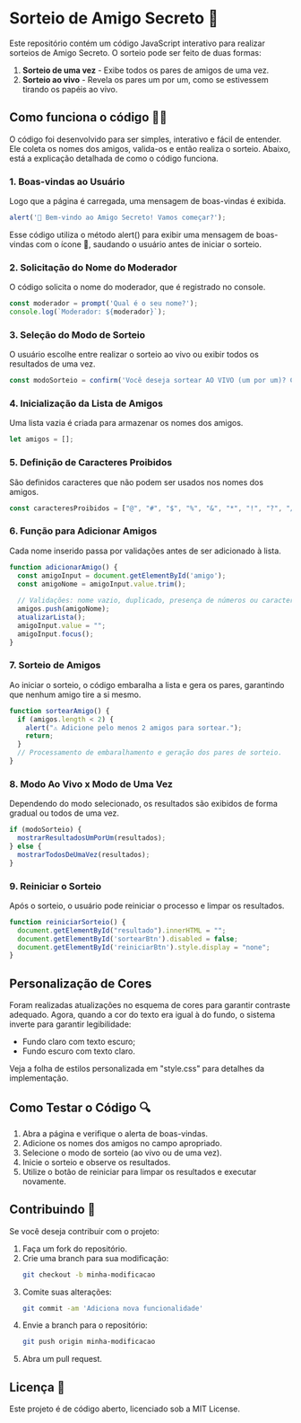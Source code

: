 # Sorteio de Amigo Secreto 🎉

Este repositório contém um código JavaScript interativo para realizar sorteios de Amigo Secreto. O sorteio pode ser feito de duas formas:
1. **Sorteio de uma vez** - Exibe todos os pares de amigos de uma vez.
2. **Sorteio ao vivo** - Revela os pares um por um, como se estivessem tirando os papéis ao vivo.

## Como funciona o código 🧑‍💻

O código foi desenvolvido para ser simples, interativo e fácil de entender. Ele coleta os nomes dos amigos, valida-os e então realiza o sorteio. Abaixo, está a explicação detalhada de como o código funciona.

### 1. Boas-vindas ao Usuário

Logo que a página é carregada, uma mensagem de boas-vindas é exibida.

```javascript
alert('🎉 Bem-vindo ao Amigo Secreto! Vamos começar?');
```

Esse código utiliza o método alert() para exibir uma mensagem de boas-vindas com o ícone 🎉, saudando o usuário antes de iniciar o sorteio.

### 2. Solicitação do Nome do Moderador

O código solicita o nome do moderador, que é registrado no console.

```javascript
const moderador = prompt('Qual é o seu nome?');
console.log(`Moderador: ${moderador}`);
```

### 3. Seleção do Modo de Sorteio

O usuário escolhe entre realizar o sorteio ao vivo ou exibir todos os resultados de uma vez.

```javascript
const modoSorteio = confirm('Você deseja sortear AO VIVO (um por um)? Clique em "OK" para AO VIVO ou "Cancelar" para sortear todos de uma vez.');
```

### 4. Inicialização da Lista de Amigos

Uma lista vazia é criada para armazenar os nomes dos amigos.

```javascript
let amigos = [];
```

### 5. Definição de Caracteres Proibidos

São definidos caracteres que não podem ser usados nos nomes dos amigos.

```javascript
const caracteresProibidos = ["@", "#", "$", "%", "&", "*", "!", "?", "/", "\\", "+", "=", "<", ">"];
```

### 6. Função para Adicionar Amigos

Cada nome inserido passa por validações antes de ser adicionado à lista.

```javascript
function adicionarAmigo() {
  const amigoInput = document.getElementById('amigo');
  const amigoNome = amigoInput.value.trim();
  
  // Validações: nome vazio, duplicado, presença de números ou caracteres proibidos.
  amigos.push(amigoNome);
  atualizarLista();
  amigoInput.value = "";
  amigoInput.focus();
}
```

### 7. Sorteio de Amigos

Ao iniciar o sorteio, o código embaralha a lista e gera os pares, garantindo que nenhum amigo tire a si mesmo.

```javascript
function sortearAmigo() {
  if (amigos.length < 2) {
    alert("⚠️ Adicione pelo menos 2 amigos para sortear.");
    return;
  }
  // Processamento de embaralhamento e geração dos pares de sorteio.
}
```

### 8. Modo Ao Vivo x Modo de Uma Vez

Dependendo do modo selecionado, os resultados são exibidos de forma gradual ou todos de uma vez.

```javascript
if (modoSorteio) {
  mostrarResultadosUmPorUm(resultados);
} else {
  mostrarTodosDeUmaVez(resultados);
}
```

### 9. Reiniciar o Sorteio

Após o sorteio, o usuário pode reiniciar o processo e limpar os resultados.

```javascript
function reiniciarSorteio() {
  document.getElementById("resultado").innerHTML = "";
  document.getElementById('sortearBtn').disabled = false;
  document.getElementById('reiniciarBtn').style.display = "none";
}
```

## Personalização de Cores

Foram realizadas atualizações no esquema de cores para garantir contraste adequado. Agora, quando a cor do texto era igual à do fundo, o sistema inverte para garantir legibilidade:  
- Fundo claro com texto escuro;  
- Fundo escuro com texto claro.  

Veja a folha de estilos personalizada em "style.css" para detalhes da implementação.

## Como Testar o Código 🔍

1. Abra a página e verifique o alerta de boas-vindas.
2. Adicione os nomes dos amigos no campo apropriado.
3. Selecione o modo de sorteio (ao vivo ou de uma vez).
4. Inicie o sorteio e observe os resultados.
5. Utilize o botão de reiniciar para limpar os resultados e executar novamente.

## Contribuindo 🚀

Se você deseja contribuir com o projeto:
1. Faça um fork do repositório.
2. Crie uma branch para sua modificação:
   ```bash
   git checkout -b minha-modificacao
   ```
3. Comite suas alterações:
   ```bash
   git commit -am 'Adiciona nova funcionalidade'
   ```
4. Envie a branch para o repositório:
   ```bash
   git push origin minha-modificacao
   ```
5. Abra um pull request.

## Licença 📜

Este projeto é de código aberto, licenciado sob a MIT License.
